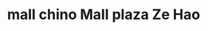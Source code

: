---
title: "mall chino Mall plaza Ze Hao"
url: /pitrufquen/mall-chino-mall-plaza-ze-hao/
shop: Kramladen
---